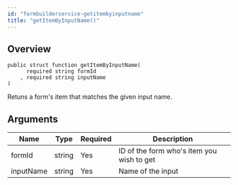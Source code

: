 ```yaml
---
id: "formbuilderservice-getitembyinputname"
title: "getItemByInputName()"
---
```



## Overview




```luceescript
public struct function getItemByInputName(
      required string formId   
    , required string inputName
)
```

Retuns a form's item that matches the given input name.

## Arguments


<div class="table-responsive"><table class="table"><thead><tr><th>Name</th><th>Type</th><th>Required</th><th>Description</th></tr></thead><tbody><tr><td>formId</td><td>string</td><td>Yes</td><td>ID of the form who's item you wish to get</td></tr><tr><td>inputName</td><td>string</td><td>Yes</td><td>Name of the input</td></tr></tbody></table></div>